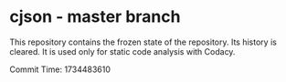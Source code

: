 # cjson - master branch

This repository contains the frozen state of the repository.
Its history is cleared. It is used only for static code
analysis with Codacy.

Commit Time: 1734483610
